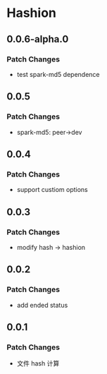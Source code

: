 # Hashion

## 0.0.6-alpha.0

### Patch Changes

- test spark-md5 dependence

## 0.0.5

### Patch Changes

- spark-md5: peer->dev

## 0.0.4

### Patch Changes

- support custiom options

## 0.0.3

### Patch Changes

- modify hash -> hashion

## 0.0.2

### Patch Changes

- add ended status

## 0.0.1

### Patch Changes

- 文件 hash 计算
